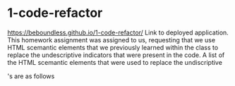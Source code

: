 # 1-code-refactor
https://beboundless.github.io/1-code-refactor/ Link to deployed application.
This homework assignment was assigned to us, requesting that we use HTML scemantic elements that we previously learned within the class to replace the undescriptive indicators that were present in the code. 
A list of the HTML scemantic elements that were used to replace the undiscriptive <div>'s are as follows
  <article>
  <aside>
  <figure>
  <footer>
  <header>
  <main>
  <nav>
  <section>
  
